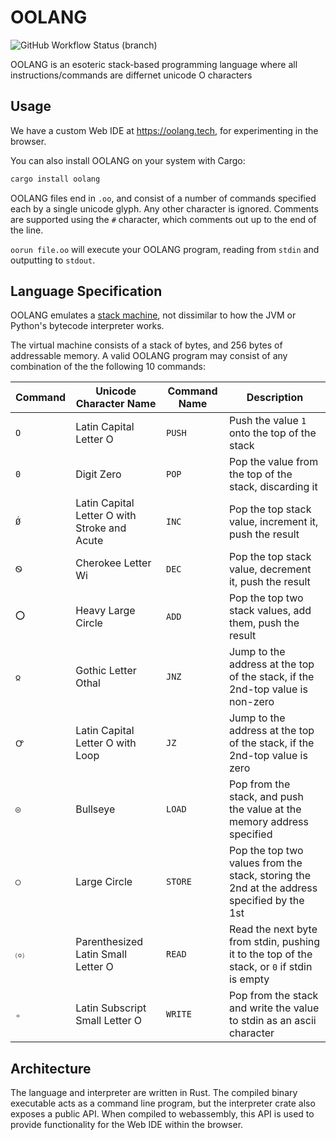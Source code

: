 # OOLANG
![GitHub Workflow Status (branch)](https://img.shields.io/github/workflow/status/RNM-Enterprises/oolang/CI/main?style=for-the-badge)

OOLANG is an esoteric stack-based programming language where all instructions/commands are differnet unicode O characters

## Usage

We have a custom Web IDE at <https://oolang.tech>, for experimenting in the browser.

You can also install OOLANG on your system with Cargo:

```rust
cargo install oolang
```

OOLANG files end in `.oo`, and consist of a number of commands specified each by a single unicode glyph. Any other character is ignored. Comments are supported using the `#` character, which comments out up to the end of the line.

`oorun file.oo` will execute your OOLANG program, reading from `stdin` and outputting to `stdout`.

## Language Specification

OOLANG emulates a [stack machine](https://en.wikipedia.org/wiki/Stack_machine), not dissimilar to how the JVM or Python's bytecode interpreter works.

The virtual machine consists of a stack of bytes, and 256 bytes of addressable memory. A valid OOLANG program may consist of any combination of the the following 10 commands:

| Command | Unicode Character Name                       | Command Name | Description                                                                                 |
| ------- | -------------------------------------------- | ------------ | ------------------------------------------------------------------------------------------- |
| `O`     | Latin Capital Letter O                       | `PUSH`       | Push the value `1` onto the top of the stack                                                |
| `0`     | Digit Zero                                   | `POP`        | Pop the value from the top of the stack, discarding it                                      |
| `Ǿ`     | Latin Capital Letter O with Stroke and Acute | `INC`        | Pop the top stack value, increment it, push the result                                      |
| `Ꮻ`     | Cherokee Letter Wi                           | `DEC`        | Pop the top stack value, decrement it, push the result                                      |
| `⭕`    | Heavy Large Circle                           | `ADD`        | Pop the top two stack values, add them, push the result                                     |
| `𐍉`     | Gothic Letter Othal                          | `JNZ`        | Jump to the address at the top of the stack, if the 2nd-top value is non-zero               |
| `Ꝍ`     | Latin Capital Letter O with Loop             | `JZ`         | Jump to the address at the top of the stack, if the 2nd-top value is zero                   |
| `◎`     | Bullseye                                     | `LOAD`       | Pop from the stack, and push the value at the memory address specified                      |
| `◯`     | Large Circle                                 | `STORE`      | Pop the top two values from the stack, storing the 2nd at the address specified by the 1st  |
| `⒪`     | Parenthesized Latin Small Letter O           | `READ`       | Read the next byte from stdin, pushing it to the top of the stack, or `0` if stdin is empty |
| `ₒ`     | Latin Subscript Small Letter O               | `WRITE`      | Pop from the stack and write the value to stdin as an ascii character                       |

## Architecture

The language and interpreter are written in Rust. The compiled binary executable acts as a command line program, but the interpreter crate also exposes a public API. When compiled to webassembly, this API is used to provide functionality for the Web IDE within the browser.
